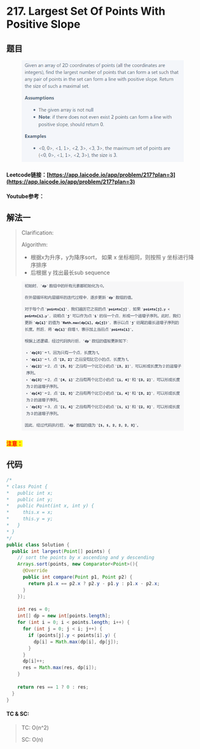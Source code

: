# 217. Largest Set Of Points With Positive Slope

## 题目

<figure><img src="../../.gitbook/assets/image (3).png" alt=""><figcaption></figcaption></figure>

#### Leetcode链接：[https://app.laicode.io/app/problem/217?plan=3](https://app.laicode.io/app/problem/217?plan=3)

#### Youtube参考：

## 解法一

> Clarification:&#x20;
>
> Algorithm:&#x20;
>
> * 根据x为升序，y为降序sort， 如果 x 坐标相同，则按照 y 坐标进行降序排序
> * 后根据 y 找出最长sub sequence

<figure><img src="../../.gitbook/assets/image (4).png" alt=""><figcaption></figcaption></figure>

#### <mark style="color:red;">注意：</mark>

## 代码

```java
/*
* class Point {
*   public int x;
*   public int y;
*   public Point(int x, int y) {
*     this.x = x;
*     this.y = y;
*   }
* }
*/
public class Solution {
  public int largest(Point[] points) {
    // sort the points by x ascending and y descending
    Arrays.sort(points, new Comparator<Point>(){
      @Override
      public int compare(Point p1, Point p2) {
        return p1.x == p2.x ? p2.y - p1.y : p1.x - p2.x;
      }
    });

    int res = 0;
    int[] dp = new int[points.length];
    for (int i = 0; i < points.length; i++) {
      for (int j = 0; j < i; j++) {
        if (points[j].y < points[i].y) {
          dp[i] = Math.max(dp[i], dp[j]);
        }
      }
      dp[i]++;
      res = Math.max(res, dp[i]);
    }

    return res == 1 ? 0 : res;
  }
}
```

#### TC & SC:&#x20;

> TC: O(n^2)
>
> SC: O(n)
